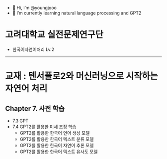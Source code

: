 - 👋 Hi, I’m @youngjooo
- 🌱 I’m currently learning natural language processing and GPT2



# 고려대학교 실전문제연구단
- 한국어자연어처리 Lv.2

---
# 교재 : 텐서플로2와 머신러닝으로 시작하는 자연어 처리
## Chapter 7. 사전 학습 
- 7.3 GPT
- 7.4 GPT2를 활용한 미세 조정 학습
  - GPT2를 활용한 한국어 언어 생성 모델
  - GPT2를 활용한 한국어 텍스트 분류 모델
  - GPT2를 활용한 한국어 자연어 추론 모델
  - GPT2를 활용한 한국어 텍스트 유사도 모델  

